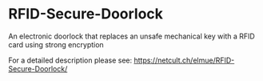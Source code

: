 # RFID-Secure-Doorlock
An electronic doorlock that replaces an unsafe mechanical key with a RFID card using strong encryption

For a detailed description please see:
https://netcult.ch/elmue/RFID-Secure-Doorlock/
